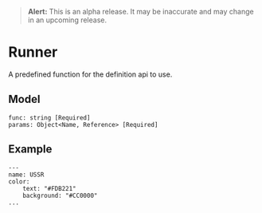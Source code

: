 > **Alert:** This is an alpha release. It may be inaccurate and may change in an upcoming release.

# Runner
A predefined function for the definition api to use.

## Model
    func: string [Required]
    params: Object<Name, Reference> [Required]

## Example
    ---
    name: USSR
    color:
        text: "#FDB221"
        background: "#CC0000"
    ...